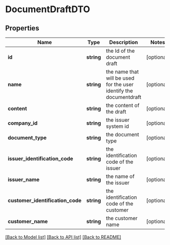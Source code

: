 # DocumentDraftDTO

## Properties
Name | Type | Description | Notes
------------ | ------------- | ------------- | -------------
**id** | **string** | the Id of the document draft | [optional] 
**name** | **string** | the name that will be used for the user identify the documentdraft | [optional] 
**content** | **string** | the content of the draft | [optional] 
**company_id** | **string** | the issuer system id | [optional] 
**document_type** | **string** | the document type | [optional] 
**issuer_identification_code** | **string** | the identification code of the issuer | [optional] 
**issuer_name** | **string** | the name of the issuer | [optional] 
**customer_identification_code** | **string** | the identification code of the customer | [optional] 
**customer_name** | **string** | the customer name | [optional] 

[[Back to Model list]](../README.md#documentation-for-models) [[Back to API list]](../README.md#documentation-for-api-endpoints) [[Back to README]](../README.md)


